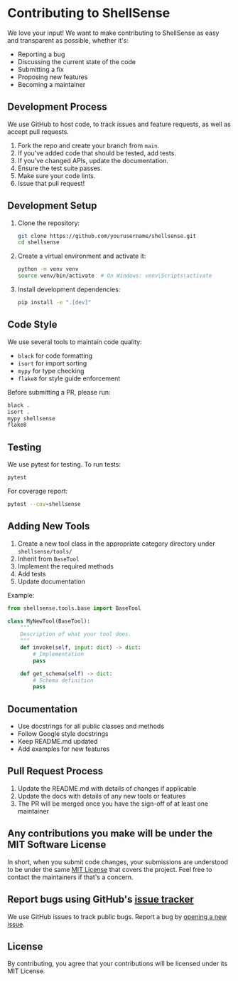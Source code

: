 # Contributing to ShellSense

We love your input! We want to make contributing to ShellSense as easy and transparent as possible, whether it's:

- Reporting a bug
- Discussing the current state of the code
- Submitting a fix
- Proposing new features
- Becoming a maintainer

## Development Process

We use GitHub to host code, to track issues and feature requests, as well as accept pull requests.

1. Fork the repo and create your branch from `main`.
2. If you've added code that should be tested, add tests.
3. If you've changed APIs, update the documentation.
4. Ensure the test suite passes.
5. Make sure your code lints.
6. Issue that pull request!

## Development Setup

1. Clone the repository:
   ```bash
   git clone https://github.com/yourusername/shellsense.git
   cd shellsense
   ```

2. Create a virtual environment and activate it:
   ```bash
   python -m venv venv
   source venv/bin/activate  # On Windows: venv\Scripts\activate
   ```

3. Install development dependencies:
   ```bash
   pip install -e ".[dev]"
   ```

## Code Style

We use several tools to maintain code quality:

- `black` for code formatting
- `isort` for import sorting
- `mypy` for type checking
- `flake8` for style guide enforcement

Before submitting a PR, please run:
```bash
black .
isort .
mypy shellsense
flake8
```

## Testing

We use pytest for testing. To run tests:
```bash
pytest
```

For coverage report:
```bash
pytest --cov=shellsense
```

## Adding New Tools

1. Create a new tool class in the appropriate category directory under `shellsense/tools/`
2. Inherit from `BaseTool`
3. Implement the required methods
4. Add tests
5. Update documentation

Example:
```python
from shellsense.tools.base import BaseTool

class MyNewTool(BaseTool):
    """
    Description of what your tool does.
    """
    def invoke(self, input: dict) -> dict:
        # Implementation
        pass

    def get_schema(self) -> dict:
        # Schema definition
        pass
```

## Documentation

- Use docstrings for all public classes and methods
- Follow Google style docstrings
- Keep README.md updated
- Add examples for new features

## Pull Request Process

1. Update the README.md with details of changes if applicable
2. Update the docs with details of any new tools or features
3. The PR will be merged once you have the sign-off of at least one maintainer

## Any contributions you make will be under the MIT Software License

In short, when you submit code changes, your submissions are understood to be under the same [MIT License](http://choosealicense.com/licenses/mit/) that covers the project. Feel free to contact the maintainers if that's a concern.

## Report bugs using GitHub's [issue tracker](https://github.com/venopyX/shellsense/issues)

We use GitHub issues to track public bugs. Report a bug by [opening a new issue](https://github.com/venopyX/shellsense/issues/new).

## License

By contributing, you agree that your contributions will be licensed under its MIT License.
